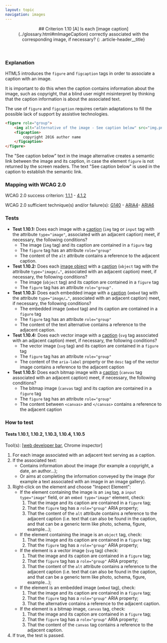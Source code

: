 ```yaml
---
layout: topic
navigation: images
---
```


<header>
## Criterion 1.10 [A] <span>Is each [image caption](../glossary.html#mImageCaption) correctly associated with the corresponding image, if necessary?</span>
{: .article-header__title}
</header>

### Explanation

HTML5 introduces the `figure` and `figcaption` tags in order to associate a caption with an image.

It is important to do this when the caption contains information about the image, such as copyright, that a blind user might misinterpret by thinking that the caption information is about the associated text.

The use of `figure` and `figcaption` requires certain adaptations to fill the possible lack of support by assistive technologies.

```html
<figure role="group">
    <img alt="alternative of the image - See caption below" src="img.png"/>
    <figcaption>
        copyright 2016 author name
    </figcaption>
</figure>
```

The "See caption below" text in the image alternative creates a semantic link between the image and its caption, in case the element `figure` is not returned by the screen readers. The text "See caption below" is used in the caption to establish the semantic link.

### Mapping with WCAG 2.0

WCAG 2.0 success criterion: [1.1.1](http://www.w3.org/TR/WCAG20/#text-equiv-all) - [4.1.2](http://www.w3.org/TR/WCAG20/#ensure-compat-rsv)

WCAG 2.0 sufficient technique(s) and/or failure(s): [G140](http://www.w3.org/TR/WCAG-TECHS/G140.html) - [ARIA4](http://www.w3.org/TR/WCAG-TECHS/ARIA4.html)- [ARIA6](http://www.w3.org/TR/WCAG-TECHS/ARIA6.html)

### Tests

*   **Test 1.10.1:** Does each image with a [caption](../glossary.html#mImageCaption) (`img` tag or `input` tag with the attribute `type="image"`, associated with an adjacent caption) meet, if necessary, the following conditions?
    *   The image (`img` tag) and its caption are contained in a `figure` tag
    *   The `figure` tag has an attribute `role="group"`
    *   The content of the `alt` attribute contains a reference to the adjacent caption.
*   **Test 1.10.2:** Does each [image object](../glossary.html#mImgObj) with a [caption](../glossary.html#mImageCaption) (`object` tag with the attribute `type="image/…"`, associated with an adjacent caption) meet, if necessary, the following conditions?
    *   The image (`object` tag) and its caption are contained in a `figure` tag
    *   The `figure` tag has an attribute `role="group".`
*   **Test 1.10.3:** Does each embedded image with a [caption](../glossary.html#mImageCaption) (`embed` tag with the attribute `type="image/…"`, associated with an adjacent caption) meet, if necessary, the following conditions?
    *   The embedded image (`embed` tag) and its caption are contained in a `figure` tag
    *   The `figure` tag has an attribute `role="group"`
    *   The content of the text alternative contains a reference to the adjacent caption.
*   **Test 1.10.4:** Does each vector image with a [caption](../glossary.html#mImageCaption) (`svg` tag associated with an adjacent caption) meet, if necessary, the following conditions?
    *   The vector image (`svg` tag) and its caption are contained in a `figure` tag
    *   The `figure` tag has an attribute `role="group"`
    *   The content of the `aria-label` property or the `desc` tag of the vector image contains a reference to the adjacent caption
*   **Test 1.10.5:** Does each bitmap image with a [caption](../glossary.html#mImageCaption) (`canvas` tag associated with an adjacent caption) meet, if necessary, the following conditions?
    *   The bitmap image (`canvas` tag) and its caption are contained in a `figure` tag
    *   The `figure` tag has an attribute `role="group"`
    *   The content between `<canvas>` and `</canvas>` contains a reference to the adjacent caption

### How to test

#### Tests 1.10.1, 1.10.2, 1.10.3, 1.10.4, 1.10.5

Tool(s): [[web developer bar](../tools.html#web-developer-bar), Chrome inspector]

1.  For each image associated with an adjacent text serving as a caption.
2.  If the associated text:
    *   Contains information about the image (for example a copyright, a date, an author…);
    *   Or aims at completing the information conveyed by the image (for example a text associated with an image in an image gallery).
3.  Right-click on the element and choose "Inspect Element":
    *   If the element containing the image is an `img` tag, a `input type="image"` field, or an `embed type="image"` element, check:
        1.  That the image and its caption are contained in a `figure` tag;
        2.  That the `figure` tag has a `role="group"` ARIA property;
        3.  That the content of the `alt` attribute contains a reference to the adjacent caption (i.e. text that can also be found in the caption, and that can be a generic term like photo, schema, figure, example…);
    *   If the element containing the image is an `object` tag, check:
        1.  That the image and its caption are contained in a `figure` tag;
        2.  That the `figure` tag has a `role="group"` ARIA property;
    *   If the element is a vector image (`svg` tag) check:
        1.  That the image and its caption are contained in a `figure` tag;
        2.  That the `figure` tag has a `role="group"` ARIA property;
        3.  That the content of the `alt` attribute contains a reference to the adjacent caption (i.e. text that can also be found in the caption, and that can be a generic term like photo, schema, figure, example…);
    *   If the element is an embedded image (`embed` tag), check:
        1.  That the image and its caption are contained in a `figure` tag;
        2.  That the `figure` tag has a `role="group"` ARIA property;
        3.  That the alternative contains a reference to the adjacent caption.
    *   If the element is a bitmap image, `canvas` tag, check:
        1.  That the image and its caption are contained in a `figure` tag;
        2.  That the `figure` tag has a `role="group"` ARIA property;
        3.  That the content of the `canvas` tag contains a reference to the adjacent caption.
4.  If true, the test is passed.
